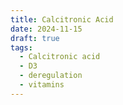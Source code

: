```yaml
---
title: Calcitronic Acid
date: 2024-11-15
draft: true
tags:
  - Calcitronic acid
  - D3
  - deregulation
  - vitamins
---
```


